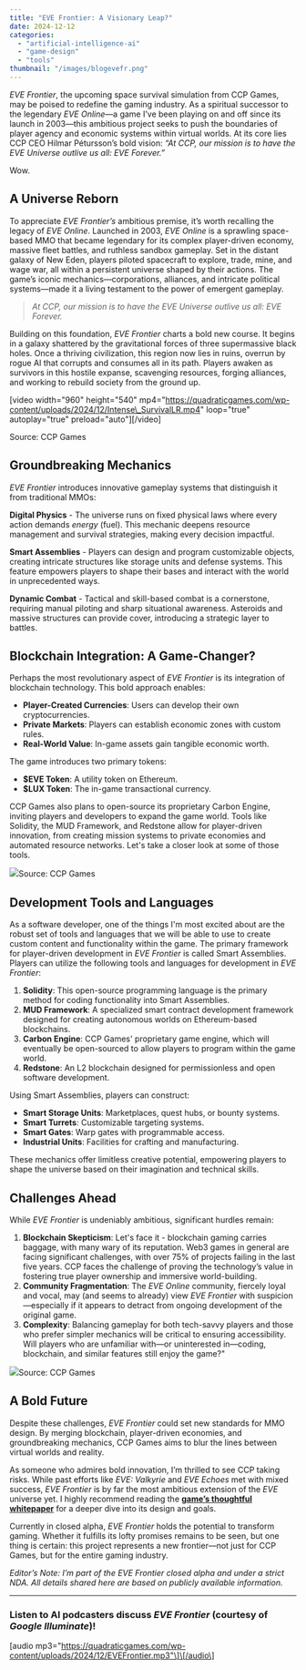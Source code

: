 ```yaml
---
title: "EVE Frontier: A Visionary Leap?"
date: 2024-12-12
categories: 
  - "artificial-intelligence-ai"
  - "game-design"
  - "tools"
thumbnail: "/images/blogevefr.png"
---
```


_EVE Frontier_, the upcoming space survival simulation from CCP Games, may be poised to redefine the gaming industry. As a spiritual successor to the legendary _EVE Online_—a game I’ve been playing on and off since its launch in 2003—this ambitious project seeks to push the boundaries of player agency and economic systems within virtual worlds. At its core lies CCP CEO Hilmar Pétursson’s bold vision: _“At CCP, our mission is to have the EVE Universe outlive us all: EVE Forever.”_

Wow.

## A Universe Reborn

To appreciate _EVE Frontier’s_ ambitious premise, it’s worth recalling the legacy of _EVE Online_. Launched in 2003, _EVE Online_ is a sprawling space-based MMO that became legendary for its complex player-driven economy, massive fleet battles, and ruthless sandbox gameplay. Set in the distant galaxy of New Eden, players piloted spacecraft to explore, trade, mine, and wage war, all within a persistent universe shaped by their actions. The game’s iconic mechanics—corporations, alliances, and intricate political systems—made it a living testament to the power of emergent gameplay.

> _At CCP, our mission is to have the EVE Universe outlive us all: EVE Forever._

Building on this foundation, _EVE Frontier_ charts a bold new course. It begins in a galaxy shattered by the gravitational forces of three supermassive black holes. Once a thriving civilization, this region now lies in ruins, overrun by rogue AI that corrupts and consumes all in its path. Players awaken as survivors in this hostile expanse, scavenging resources, forging alliances, and working to rebuild society from the ground up.

\[video width="960" height="540" mp4="https://quadraticgames.com/wp-content/uploads/2024/12/Intense\_SurvivalLR.mp4" loop="true" autoplay="true" preload="auto"\]\[/video\]

Source: CCP Games

## Groundbreaking Mechanics

_EVE Frontier_ introduces innovative gameplay systems that distinguish it from traditional MMOs:

**Digital Physics** - The universe runs on fixed physical laws where every action demands _energy_ (fuel). This mechanic deepens resource management and survival strategies, making every decision impactful.

**Smart Assemblies** - Players can design and program customizable objects, creating intricate structures like storage units and defense systems. This feature empowers players to shape their bases and interact with the world in unprecedented ways.

**Dynamic Combat** - Tactical and skill-based combat is a cornerstone, requiring manual piloting and sharp situational awareness. Asteroids and massive structures can provide cover, introducing a strategic layer to battles.

## Blockchain Integration: A Game-Changer?

Perhaps the most revolutionary aspect of _EVE Frontier_ is its integration of blockchain technology. This bold approach enables:

- **Player-Created Currencies**: Users can develop their own cryptocurrencies.
- **Private Markets**: Players can establish economic zones with custom rules.
- **Real-World Value**: In-game assets gain tangible economic worth.

The game introduces two primary tokens:

- **$EVE Token**: A utility token on Ethereum.
- **$LUX Token**: The in-game transactional currency.

CCP Games also plans to open-source its proprietary Carbon Engine, inviting players and developers to expand the game world. Tools like Solidity, the MUD Framework, and Redstone allow for player-driven innovation, from creating mission systems to private economies and automated resource networks. Let's take a closer look at some of those tools.

![](images/fdafda.png)Source: CCP Games

## Development Tools and Languages

As a software developer, one of the things I'm most excited about are the robust set of tools and languages that we will be able to use to create custom content and functionality within the game. The primary framework for player-driven development in _EVE Frontier_ is called Smart Assemblies. Players can utilize the following tools and languages for development in _EVE Frontier_:

1. **Solidity**: This open-source programming language is the primary method for coding functionality into Smart Assemblies.
2. **MUD Framework**: A specialized smart contract development framework designed for creating autonomous worlds on Ethereum-based blockchains.
3. **Carbon Engine**: CCP Games' proprietary game engine, which will eventually be open-sourced to allow players to program within the game world.
4. **Redstone**: An L2 blockchain designed for permissionless and open software development.

Using Smart Assemblies, players can construct:

- **Smart Storage Units**: Marketplaces, quest hubs, or bounty systems.
- **Smart Turrets**: Customizable targeting systems.
- **Smart Gates**: Warp gates with programmable access.
- **Industrial Units**: Facilities for crafting and manufacturing.

These mechanics offer limitless creative potential, empowering players to shape the universe based on their imagination and technical skills.

## Challenges Ahead

While _EVE Frontier_ is undeniably ambitious, significant hurdles remain:

1. **Blockchain Skepticism**: Let's face it - blockchain gaming carries baggage, with many wary of its reputation. Web3 games in general are facing significant challenges, with over 75% of projects failing in the last five years. CCP faces the challenge of proving the technology’s value in fostering true player ownership and immersive world-building.
2. **Community Fragmentation**: The _EVE Online_ community, fiercely loyal and vocal, may (and seems to already) view _EVE Frontier_ with suspicion—especially if it appears to detract from ongoing development of the original game.
3. **Complexity**: Balancing gameplay for both tech-savvy players and those who prefer simpler mechanics will be critical to ensuring accessibility. Will players who are unfamiliar with—or uninterested in—coding, blockchain, and similar features still enjoy the game?"

![](images/img.avif)Source: CCP Games

## A Bold Future

Despite these challenges, _EVE Frontier_ could set new standards for MMO design. By merging blockchain, player-driven economies, and groundbreaking mechanics, CCP Games aims to blur the lines between virtual worlds and reality.

As someone who admires bold innovation, I’m thrilled to see CCP taking risks. While past efforts like _EVE: Valkyrie_ and _EVE Echoes_ met with mixed success, _EVE Frontier_ is by far the most ambitious extension of the _EVE_ universe yet. I highly recommend reading the [**game’s thoughtful whitepaper**](https://whitepaper.evefrontier.com) for a deeper dive into its design and goals.

Currently in closed alpha, _EVE Frontier_ holds the potential to transform gaming. Whether it fulfills its lofty promises remains to be seen, but one thing is certain: this project represents a new frontier—not just for CCP Games, but for the entire gaming industry.

_Editor’s Note: I’m part of the EVE Frontier closed alpha and under a strict NDA. All details shared here are based on publicly available information._

* * *

### Listen to AI podcasters discuss _EVE Frontier_ (courtesy of _Google Illuminate_)!

\[audio mp3="https://quadraticgames.com/wp-content/uploads/2024/12/EVEFrontier.mp3"\]\[/audio\]
